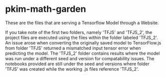 # pkim-math-garden

These are the files that are serving a Tensorflow Model through a Website.

If you take note of the first two folders, namely 'TFJS' and 'TFJS_2', the project files are executed using the files within the folder labeled 'TFJS_2'. An issue arose when converting the originally saved model to TensorFlow.js from folder 'TFJS' returned a mismatched input tensor error when predicting the model. The 'TFJS_2' folder contains results where the model was run under a different seed and version for compatability issues. The notebooks provided are still under the seed and versions where folder 'TFJS' was created while the working .js files reference 'TFJS_2'.

